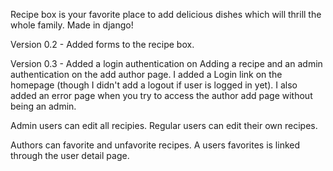 Recipe box is your favorite place to add delicious dishes which will thrill the whole family. Made in django!

Version 0.2 - Added forms to the recipe box.

Version 0.3 - Added a login authentication on Adding a recipe and an admin authentication on the add author page. I added a Login link on the homepage (though I didn't add a logout if user is logged in yet).
I also added an error page when you try to access the author add page without being an admin.

Admin users can edit all recipies.
Regular users can edit their own recipes.

Authors can favorite and unfavorite recipes.
A users favorites is linked through the user detail page.

